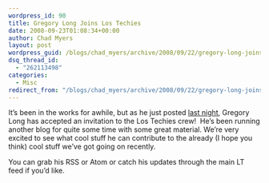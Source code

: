 ```yaml
---
wordpress_id: 90
title: Gregory Long Joins Los Techies
date: 2008-09-23T01:08:34+00:00
author: Chad Myers
layout: post
wordpress_guid: /blogs/chad_myers/archive/2008/09/22/gregory-long-joins-los-techies.aspx
dsq_thread_id:
  - "262113498"
categories:
  - Misc
redirect_from: "/blogs/chad_myers/archive/2008/09/22/gregory-long-joins-los-techies.aspx/"
---
```

It’s been in the works for awhile, but as he just posted [last night](https://lostechies.com/blogs/thatotherguy/archive/2008/09/21/hola-los-techies-and-thanks.aspx), Gregory Long has accepted an invitation to the Los Techies crew!&#160; He’s been running another blog for quite some time with some great material. We’re very excited to see what cool stuff he can contribute to the already (I hope you think) cool stuff we’ve got going on recently.

You can grab his RSS or Atom or catch his updates through the main LT feed if you’d like.